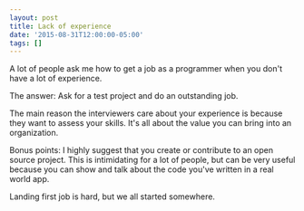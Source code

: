 ```yaml
---
layout: post
title: Lack of experience
date: '2015-08-31T12:00:00-05:00'
tags: []
---
```

A lot of people ask me how to get a job as a programmer when you don't have a lot of experience.

The answer: Ask for a test project and do an outstanding job.

The main reason the interviewers care about your experience is because they want to assess your skills. It's all about the value you can bring into an organization.

Bonus points: I highly suggest that you create or contribute to an open source project. This is intimidating for a lot of people, but can be very useful because you can show and talk about the code you've written in a real world app.

Landing first job is hard, but we all started somewhere.

